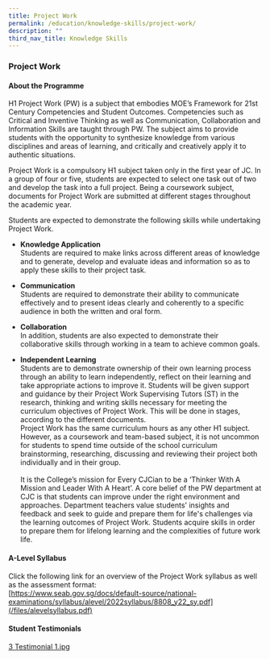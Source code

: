 ```yaml
---
title: Project Work
permalink: /education/knowledge-skills/project-work/
description: ""
third_nav_title: Knowledge Skills
---
```

### **Project Work**
#### **About the Programme**
H1 Project Work (PW) is a subject that embodies MOE’s Framework for 21st Century Competencies and Student Outcomes. Competencies such as Critical and Inventive Thinking as well as Communication, Collaboration and Information Skills are taught through PW. The subject aims to provide students with the opportunity to synthesize knowledge from various disciplines and areas of learning, and critically and creatively apply it to authentic situations.

Project Work is a compulsory H1 subject taken only in the first year of JC. In a group of four or five, students are expected to select one task out of two and develop the task into a full project. Being a coursework subject, documents for Project Work are submitted at different stages throughout the academic year.

Students are expected to demonstrate the following skills while undertaking Project Work.

*   **Knowledge Application**<br>Students are required to make links across different areas of knowledge and to generate, develop and evaluate ideas and information so as to apply these skills to their project task.

*   **Communication**<br>Students are required to demonstrate their ability to communicate effectively and to present ideas clearly and coherently to a specific audience in both the written and oral form.

*   **Collaboration**<br>In addition, students are also expected to demonstrate their collaborative skills through working in a team to achieve common goals.

*   **Independent Learning**<br>Students are to demonstrate ownership of their own learning process through an ability to learn independently, reflect on their learning and take appropriate actions to improve it. Students will be given support and guidance by their Project Work Supervising Tutors (ST) in the research, thinking and writing skills necessary for meeting the curriculum objectives of Project Work. This will be done in stages, according to the different documents.  
Project Work has the same curriculum hours as any other H1 subject. However, as a coursework and team-based subject, it is not uncommon for students to spend time outside of the school curriculum brainstorming, researching, discussing and reviewing their project both individually and in their group.<br><br>It is the College’s mission for Every CJCian to be a ‘Thinker With A Mission and Leader With A Heart’. A core belief of the PW department at CJC is that students can improve under the right environment and approaches. Department teachers value students' insights and feedback and seek to guide and prepare them for life's challenges via the learning outcomes of Project Work. Students acquire skills in order to prepare them for lifelong learning and the complexities of future work life.

#### **A-Level Syllabus**
Click the following link for an overview of the Project Work syllabus as well as the assessment format:<br>
[https://www.seab.gov.sg/docs/default-source/national-examinations/syllabus/alevel/2022syllabus/8808_y22_sy.pdf](/files/alevelsyllabus.pdf)

#### **Student Testimonials**

[3 Testimonial 1.jpg](https://d33wubrfki0l68.cloudfront.net/29f692be5b9d5720ceefa512416a4cbd5fcd3edd/6199b/images/studenttestimonial.jpg)